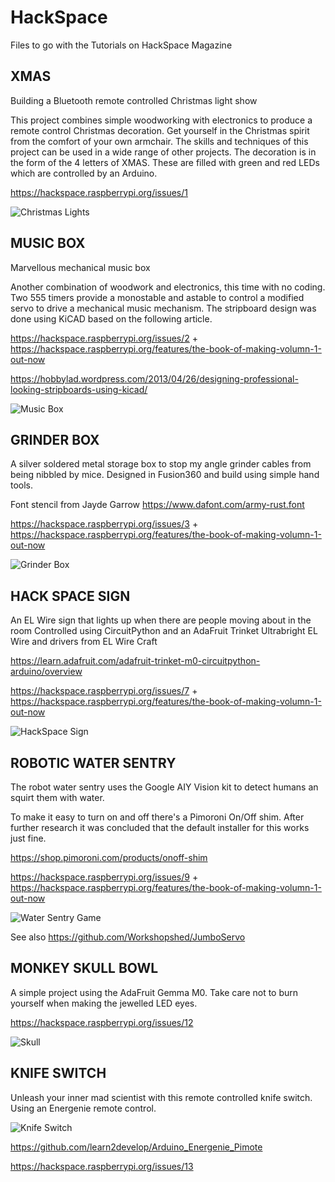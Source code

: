 # HackSpace

Files to go with the Tutorials on HackSpace Magazine

## XMAS

Building a Bluetooth remote controlled Christmas light show

This project combines simple woodworking with electronics to produce a remote control Christmas decoration. Get yourself in the Christmas spirit from the comfort of your own armchair. The skills and techniques of this project can be used in a wide range of other projects.
The decoration is in the form of the 4 letters of XMAS. These are filled with green and red LEDs which are controlled by an Arduino.

https://hackspace.raspberrypi.org/issues/1

![Christmas Lights](XMAS/Finished.jpg "Christmas Lights")

## MUSIC BOX

Marvellous mechanical music box

Another combination of woodwork and electronics, this time with no coding. Two 555 timers provide a monostable and astable to control a modified servo to drive a mechanical music mechanism. The stripboard design was done using KiCAD based on the following article.

https://hackspace.raspberrypi.org/issues/2 + https://hackspace.raspberrypi.org/features/the-book-of-making-volumn-1-out-now

https://hobbylad.wordpress.com/2013/04/26/designing-professional-looking-stripboards-using-kicad/ 

![Music Box](MusicBox/MusicBox_11_MusicBox.jpg "Music Box")


## GRINDER BOX

A silver soldered metal storage box to stop my angle grinder cables from being nibbled by mice.
Designed in Fusion360 and build using simple hand tools.

Font stencil from Jayde Garrow 
https://www.dafont.com/army-rust.font

https://hackspace.raspberrypi.org/issues/3 + https://hackspace.raspberrypi.org/features/the-book-of-making-volumn-1-out-now

![Grinder Box](GrinderBox/GrinderBox.jpg "Grinder Box")

## HACK SPACE SIGN

An EL Wire sign that lights up when there are people moving about in the room
Controlled using CircuitPython and an AdaFruit Trinket
Ultrabright EL Wire and drivers from EL Wire Craft

https://learn.adafruit.com/adafruit-trinket-m0-circuitpython-arduino/overview

https://hackspace.raspberrypi.org/issues/7 + https://hackspace.raspberrypi.org/features/the-book-of-making-volumn-1-out-now

![HackSpace Sign](HackSpaceSign/Sign.jpg "HackSpace")

## ROBOTIC WATER SENTRY

The robot water sentry uses the Google AIY Vision kit to detect humans an squirt them with water.

To make it easy to turn on and off there's a Pimoroni On/Off shim. After further research it was concluded that the default installer for this works just fine.

https://shop.pimoroni.com/products/onoff-shim

https://hackspace.raspberrypi.org/issues/9 + https://hackspace.raspberrypi.org/features/the-book-of-making-volumn-1-out-now

![Water Sentry Game](RobotWaterSentry/Game2.jpg "Water Sentry Game")

See also https://github.com/Workshopshed/JumboServo

## MONKEY SKULL BOWL

A simple project using the AdaFruit Gemma M0. Take care not to burn yourself when making the jewelled LED eyes.

https://hackspace.raspberrypi.org/issues/12

![Skull](Skull/Skull.jpg "Monkey Skull Bowl")

## KNIFE SWITCH

Unleash your inner mad scientist with this remote controlled knife switch. Using an Energenie remote control.

![Knife Switch](KnifeSwitch/KnifeSwitch.jpg "Knife Switch")

https://github.com/learn2develop/Arduino_Energenie_Pimote

https://hackspace.raspberrypi.org/issues/13


